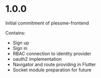 # 1.0.0

Initial commitment of plessme-frontend

Contains:

* Sign up
* Sign in
* RBAC connection to identity provider
* oauth2 implementation
* Navigator and route providing in Flutter
* Socket module preparation for future
